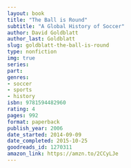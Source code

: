 ```yaml
---
layout: book
title: "The Ball is Round"
subtitle: "A Global History of Soccer"
author: David Goldblatt
author_last: Goldblatt
slug: goldblatt-the-ball-is-round
type: nonfiction
img: true
series: 
part: 
genres:
- soccer
- sports
- history
isbn: 9781594482960
rating: 4
pages: 992
format: paperback
publish_year: 2006
date_started: 2014-09-09
date_completed: 2015-10-25
goodreads_id: 1270311
amazon_link: https://amzn.to/2CCyLJe
---
```

